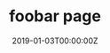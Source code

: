 ---
title: foobar page
date: "2019-01-03T00:00:00Z"
tags: [manufacturing]
categories: [circle, manufacturing]
series: [manufacturing]
---